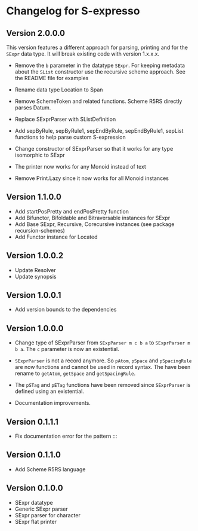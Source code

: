 # Changelog for S-expresso

Version 2.0.0.0
---------------
This version features a different approach for parsing, printing and for the `SExpr` data
type. It will break existing code with version 1.x.x.x.

* Remove the `b` parameter in the datatype `SExpr`. For keeping metadata about
  the `SList` constructor use the recursive scheme approach. See the README
file for examples

* Rename data type Location to Span

* Remove SchemeToken and related functions. Scheme R5RS directly parses Datum.

* Replace SExprParser with SListDefinition
* Add sepByRule, sepByRule1, sepEndByRule, sepEndByRule1, sepList functions to help parse custom S-expression

* Change constructor of SExprParser so that it works for any type isomorphic to SExpr
* The printer now works for any Monoid instead of text
* Remove Print.Lazy since it now works for all Monoid instances

Version 1.1.0.0
---------------

* Add startPosPretty and endPosPretty function
* Add Bifunctor, Bifoldable and Bitraversable instances for SExpr
* Add Base SExpr, Recursive, Corecursive instances (see package recursion-schemes)
* Add Functor instance for Located

Version 1.0.0.2
---------------

* Update Resolver
* Update synopsis

Version 1.0.0.1
---------------

* Add version bounds to the dependencies

Version 1.0.0.0
---------------

* Change type of SExprParser from `SExpParser m c b a` to `SExprParser m
  b a`. The `c` parameter is now an existential. 

* `SExprParser` is not a record anymore. So `pAtom`, `pSpace` and
  `pSpacingRule` are now functions and cannot be used in record
  syntax. The have been rename to `getAtom`, `getSpace` and
  `getSpacingRule`.

* The `pSTag` and `pETag` functions have been removed since `SExprParser`
  is defined using an existential.
  
* Documentation improvements.

Version 0.1.1.1
---------------

* Fix documentation error for the pattern :::

Version 0.1.1.0
---------------

* Add Scheme R5RS language

Version 0.1.0.0
--------------- 

* SExpr datatype
* Generic SExpr parser
* SExpr parser for character
* SExpr flat printer
